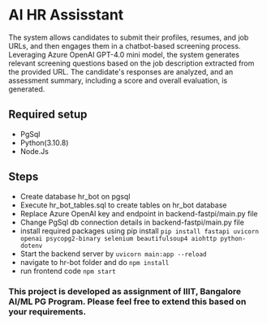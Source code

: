 # AI HR Assisstant

The system allows candidates to submit their profiles, resumes, and job URLs, and then engages them in a chatbot-based screening process. Leveraging Azure OpenAI GPT-4.0 mini model, the system generates relevant screening questions based on the job description extracted from the provided URL. The candidate's responses are analyzed, and an assessment summary, including a score and overall evaluation, is generated.

## Required setup
- PgSql
- Python(3.10.8)
- Node.Js

## Steps
- Create database hr_bot on pgsql
- Execute hr_bot_tables.sql to create tables on hr_bot database
- Replace Azure OpenAI key and endpoint in backend-fastpi/main.py file
- Change PgSql db connection details in backend-fastpi/main.py file
- install required packages using pip install `pip install fastapi uvicorn openai psycopg2-binary selenium beautifulsoup4 aiohttp python-dotenv`
- Start the backend server by `uvicorn main:app --reload`
- navigate to hr-bot folder and do `npm install`
- run frontend code `npm start`

### This project is developed as assignment of IIIT, Bangalore AI/ML PG Program. Please feel free to extend this based on your requirements. 